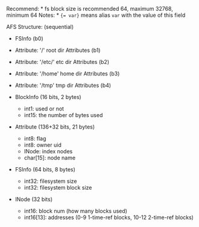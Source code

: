 Recommend:
    * fs block size is recommended 64, maximum 32768, minimum 64
Notes:
    * `{= var}` means alias `var` with the value of this field 

AFS Structure: (sequential)
* FSInfo (b0)
* Attribute: '/' root dir Attributes (b1)
* Attribute: '/etc/' etc dir Attributes (b2)
* Attribute: '/home' home dir Attributes (b3)
* Attribute: '/tmp' tmp dir Attributes (b4)



* BlockInfo (16 bits, 2 bytes)
    * int1: used or not
    * int15: the number of bytes used

* Attribute (136+32 bits, 21 bytes)
    * int8: flag
    * int8: owner uid
    * INode: index nodes
    * char[15]: node name

* FSInfo (64 bits, 8 bytes)
    * int32: filesystem size
    * int32: filesystem block size

* INode (32 bits)
    * int16: block num (how many blocks used)
    * int16[13]: addresses (0-9 1-time-ref blocks, 10-12 2-time-ref blocks)

